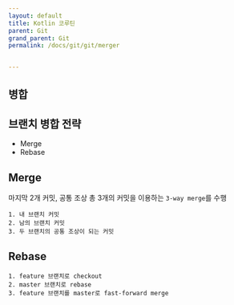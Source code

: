 ```yaml
---
layout: default
title: Kotlin 코루틴
parent: Git
grand_parent: Git
permalink: /docs/git/git/merger


---
```


## 병합

## 브랜치 병합 전략

- Merge
- Rebase



## Merge

마지막 2개 커밋, 공통 조상 총 3개의 커밋을 이용하는 `3-way merge`를 수행

```null
1. 내 브랜치 커밋
2. 남의 브랜치 커밋
3. 두 브랜치의 공통 조상이 되는 커밋
```

## Rebase

```null
1. feature 브랜치로 checkout
2. master 브랜치로 rebase
3. feature 브랜치를 master로 fast-forward merge
```